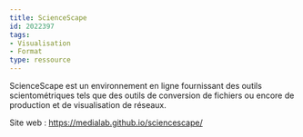 ```yaml
---
title: ScienceScape
id: 2022397
tags:
- Visualisation
- Format
type: ressource
---
```


ScienceScape est un environnement en ligne fournissant des outils scientométriques tels que des outils de conversion de fichiers ou encore de production et de visualisation de réseaux.

Site web : <https://medialab.github.io/sciencescape/>

